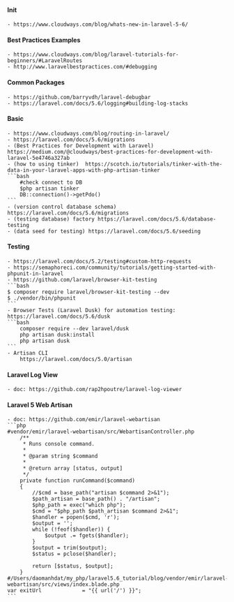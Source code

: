 #### Init
    - https://www.cloudways.com/blog/whats-new-in-laravel-5-6/
#### Best Practices Examples
    - https://www.cloudways.com/blog/laravel-tutorials-for-beginners/#LaravelRoutes
    - http://www.laravelbestpractices.com/#debugging
#### Common Packages
    - https://github.com/barryvdh/laravel-debugbar
    - https://laravel.com/docs/5.6/logging#building-log-stacks
#### Basic
    - https://www.cloudways.com/blog/routing-in-laravel/
    - https://laravel.com/docs/5.6/migrations
    - (Best Practices for Development with Laravel) https://medium.com/@cloudways/best-practices-for-development-with-laravel-5e4746a327ab
    - (how to using tinker)  https://scotch.io/tutorials/tinker-with-the-data-in-your-laravel-apps-with-php-artisan-tinker
    ```bash
        #check connect to DB
        $php artisan tinker
        DB::connection()->getPdo()
    ```
    - (version control database schema) https://laravel.com/docs/5.6/migrations
    - (testing database) factory https://laravel.com/docs/5.6/database-testing
    - (data seed for testing) https://laravel.com/docs/5.6/seeding
    
#### Testing
    - https://laravel.com/docs/5.2/testing#custom-http-requests
    - https://semaphoreci.com/community/tutorials/getting-started-with-phpunit-in-laravel
    - https://github.com/laravel/browser-kit-testing
    ```bash
    $ composer require laravel/browser-kit-testing --dev
    $ ./vendor/bin/phpunit
    ```
    - Browser Tests (Laravel Dusk) for automation testing: https://laravel.com/docs/5.6/dusk
    ```bash
        composer require --dev laravel/dusk
        php artisan dusk:install
        php artisan dusk
    ```
    - Artisan CLI
        https://laravel.com/docs/5.0/artisan
#### Laravel Log View
    - doc: https://github.com/rap2hpoutre/laravel-log-viewer 
#### Laravel 5 Web Artisan
    - doc: https://github.com/emir/laravel-webartisan
    ```php
    #vendor/emir/laravel-webartisan/src/WebartisanController.php
        /**
         * Runs console command.
         *
         * @param string $command
         *
         * @return array [status, output]
         */
        private function runCommand($command)
        {
            //$cmd = base_path("artisan $command 2>&1");
            $path_artisan = base_path() . "/artisan";
            $php_path = exec("which php");
            $cmd = "$php_path $path_artisan $command 2>&1";
            $handler = popen($cmd, 'r');
            $output = '';
            while (!feof($handler)) {
                $output .= fgets($handler);
            }
            $output = trim($output);
            $status = pclose($handler);
    
            return [$status, $output];
        }
    #/Users/daomanhdat/my_php/laravel5.6_tutorial/blog/vendor/emir/laravel-webartisan/src/views/index.blade.php
    var exitUrl             = "{{ url('/') }}";
    ```
